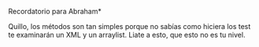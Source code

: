 Recordatorio para Abraham*



Quillo, los métodos son tan simples porque no sabías como hiciera los test te examinarán un XML y un arraylist.
Liate a esto, que esto no es tu nivel.
